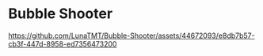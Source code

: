# Bubble Shooter

https://github.com/LunaTMT/Bubble-Shooter/assets/44672093/e8db7b57-cb3f-447d-8958-ed7356473200

